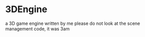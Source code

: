 # 3DEngine
 a 3D game engine written by me
 please do not look at the scene management code, it was 3am
